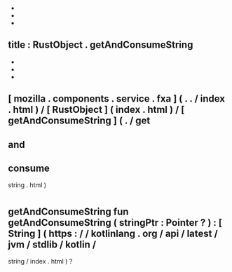-
-
-
title
:
RustObject
.
getAndConsumeString
-
-
-
-
[
mozilla
.
components
.
service
.
fxa
]
(
.
.
/
index
.
html
)
/
[
RustObject
]
(
index
.
html
)
/
[
getAndConsumeString
]
(
.
/
get
-
and
-
consume
-
string
.
html
)
#
getAndConsumeString
fun
getAndConsumeString
(
stringPtr
:
Pointer
?
)
:
[
String
]
(
https
:
/
/
kotlinlang
.
org
/
api
/
latest
/
jvm
/
stdlib
/
kotlin
/
-
string
/
index
.
html
)
?
